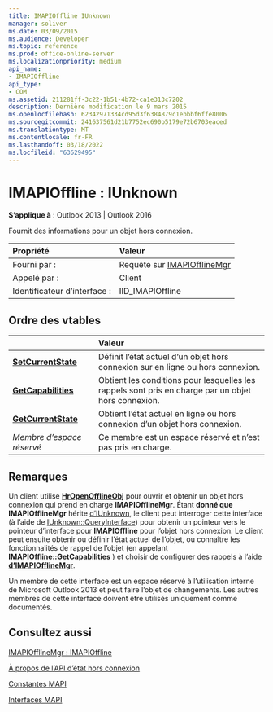 ```yaml
---
title: IMAPIOffline IUnknown
manager: soliver
ms.date: 03/09/2015
ms.audience: Developer
ms.topic: reference
ms.prod: office-online-server
ms.localizationpriority: medium
api_name:
- IMAPIOffline
api_type:
- COM
ms.assetid: 211281ff-3c22-1b51-4b72-ca1e313c7202
description: Dernière modification le 9 mars 2015
ms.openlocfilehash: 62342971334cd95d3f6384879c1ebbbf6ffe8006
ms.sourcegitcommit: 241637561d21b7752ec690b5179e72b6703eaced
ms.translationtype: MT
ms.contentlocale: fr-FR
ms.lasthandoff: 03/18/2022
ms.locfileid: "63629495"
---
```

# <a name="imapioffline--iunknown"></a>IMAPIOffline : IUnknown

  
  
**S’applique à** : Outlook 2013 | Outlook 2016 
  
Fournit des informations pour un objet hors connexion.
  
|Propriété |Valeur |
|:-----|:-----|
|Fourni par :  <br/> |Requête sur [IMAPIOfflineMgr](imapiofflinemgrimapioffline.md) <br/> |
|Appelé par :  <br/> |Client  <br/> |
|Identificateur d’interface :  <br/> |IID_IMAPIOffline  <br/> |
   
## <a name="vtable-order"></a>Ordre des vtables

||Valeur |
|:-----|:-----|
|**[SetCurrentState](imapioffline-setcurrentstate.md)** <br/> |Définit l’état actuel d’un objet hors connexion sur en ligne ou hors connexion. |
|**[GetCapabilities](imapioffline-getcapabilities.md)** <br/> |Obtient les conditions pour lesquelles les rappels sont pris en charge par un objet hors connexion. |
|**[GetCurrentState](imapioffline-getcurrentstate.md)** <br/> |Obtient l’état actuel en ligne ou hors connexion d’un objet hors connexion. |
| *Membre d’espace réservé*  <br/> |Ce membre est un espace réservé et n’est pas pris en charge. |
   
## <a name="remarks"></a>Remarques

Un client utilise **[HrOpenOfflineObj](hropenofflineobj.md)** pour ouvrir et obtenir un objet hors connexion qui prend en charge **IMAPIOfflineMgr**. Étant **donné que IMAPIOfflineMgr** hérite [d’IUnknown](https://msdn.microsoft.com/library/ms680509%28v=VS.85%29.aspx), le client peut interroger cette interface (à l’aide de [IUnknown::QueryInterface](https://msdn.microsoft.com/library/ms682521%28v=VS.85%29.aspx)) pour obtenir un pointeur vers le pointeur d’interface pour **IMAPIOffline** pour l’objet hors connexion. Le client peut ensuite obtenir ou définir l’état actuel de l’objet, ou connaître les fonctionnalités de rappel de l’objet (en appelant **IMAPIOffline::GetCapabilities** ) et choisir de configurer des rappels à l’aide **[d’IMAPIOfflineMgr](imapiofflinemgrimapioffline.md)**. 
  
Un membre de cette interface est un espace réservé à l’utilisation interne de Microsoft Outlook 2013 et peut faire l’objet de changements. Les autres membres de cette interface doivent être utilisés uniquement comme documentés. 
  
## <a name="see-also"></a>Consultez aussi



[IMAPIOfflineMgr : IMAPIOffline](imapiofflinemgrimapioffline.md)


[À propos de l’API d’état hors connexion](about-the-offline-state-api.md)
  
[Constantes MAPI](mapi-constants.md)
  
[Interfaces MAPI](mapi-interfaces.md)

